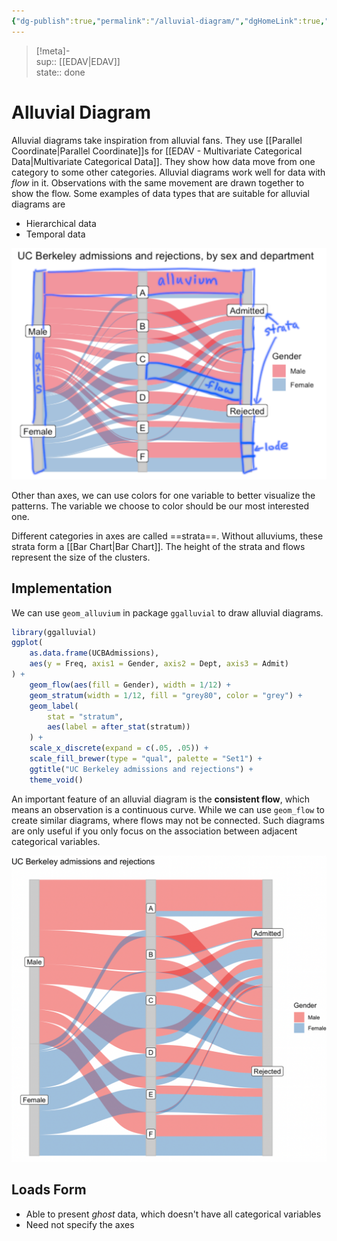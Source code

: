 ```yaml
---
{"dg-publish":true,"permalink":"/alluvial-diagram/","dgHomeLink":true,"dgPassFrontmatter":false,"dgShowBacklinks":true,"dgShowLocalGraph":true,"dgShowInlineTitle":true}
---
```


> [!meta]-  
sup:: [[EDAV|EDAV]]  
state:: done  

# Alluvial Diagram

Alluvial diagrams take inspiration from alluvial fans.
They use [[Parallel Coordinate|Parallel Coordinate]]s for [[EDAV - Multivariate Categorical Data|Multivariate Categorical Data]].
They show how data move from one category to some other categories.
Alluvial diagrams work well for data with *flow* in it. Observations with the same movement are drawn together to show the flow.
Some examples of data types that are suitable for alluvial diagrams are

- Hierarchical data
- Temporal data

![](https://raw.githubusercontent.com/zcysxy/Figurebed/master/img/20221013170436.png)

Other than axes, we can use colors for one variable to better visualize the patterns. The variable we choose to color should be our most interested one.

Different categories in axes are called ==strata==. Without alluviums, these strata form a [[Bar Chart|Bar Chart]].
The height of the strata and flows represent the size of the clusters.

## Implementation

We can use `geom_alluvium` in package `ggalluvial` to draw alluvial diagrams.

```r
library(ggalluvial)
ggplot(
    as.data.frame(UCBAdmissions),
    aes(y = Freq, axis1 = Gender, axis2 = Dept, axis3 = Admit)
) +
    geom_flow(aes(fill = Gender), width = 1/12) +
    geom_stratum(width = 1/12, fill = "grey80", color = "grey") +
    geom_label(
        stat = "stratum",
        aes(label = after_stat(stratum))
    ) +
    scale_x_discrete(expand = c(.05, .05)) +
    scale_fill_brewer(type = "qual", palette = "Set1") +
    ggtitle("UC Berkeley admissions and rejections") +
    theme_void()
```

An important feature of an alluvial diagram is the **consistent flow**, which means an observation is a continuous curve.
While we can use `geom_flow` to create similar diagrams, where flows may not be connected. Such diagrams are only useful if you only focus on the association between adjacent categorical variables.

![](https://raw.githubusercontent.com/zcysxy/Figurebed/master/img/20221013182109.png)

## Loads Form

- Able to present *ghost* data, which doesn't have all categorical variables
- Need not specify the axes
